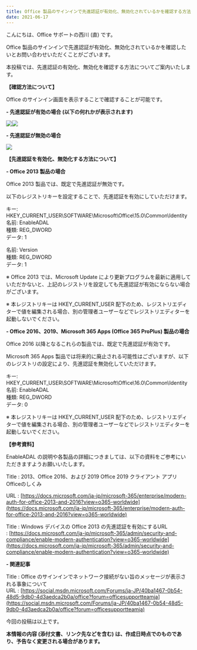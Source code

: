 ```yaml
---
title: Office 製品のサインインで先進認証が有効化、無効化されているかを確認する方法について
date: 2021-06-17
---
```


こんにちは、Office サポートの西川 (直) です。  
  
Office 製品のサインインで先進認証が有効化、無効化されているかを確認したいとお問い合わせいただくことがございます。

本投稿では、先進認証の有効化、無効化を確認する方法についてご案内いたします。

**【確認方法について】**

Office のサインイン画面を表示することで確認することが可能です。

**\- 先進認証が有効の場合 (以下の何れかが表示されます)**

**![](image1.png)![](image2.png)**

**\- 先進認証が無効の場合**

![](image3.png)

**【先進認証を有効化、無効化する方法について】**

**\- Office 2013 製品の場合**

Office 2013 製品では、既定で先進認証が無効です。

以下のレジストリキーを設定することで、先進認証を有効にしていただけます。

キー: HKEY\_CURRENT\_USER\\SOFTWARE\\Microsoft\\Office\\15.0\\Common\\Identity  
名前: EnableADAL  
種類: REG\_DWORD  
データ: 1

名前: Version  
種類: REG\_DWORD  
データ: 1

※ Office 2013 では、Microsoft Update により更新プログラムを最新に適用していただかないと、上記のレジストリを設定しても先進認証が有効にならない場合がございます。

※ 本レジストリキーは HKEY\_CURRENT\_USER 配下のため、レジストリエディターで値を編集される場合、別の管理者ユーザーなどでレジストリエディターを起動しないでください。

**\- Office 2016、2019、Microsoft 365 Apps (Office 365 ProPlus) 製品の場合**

Office 2016 以降となるこれらの製品では、既定で先進認証が有効です。

Microsoft 365 Apps 製品では将来的に廃止される可能性はございますが、以下のレジストリの設定により、先進認証を無効化していただけます。

キー: HKEY\_CURRENT\_USER\\SOFTWARE\\Microsoft\\Office\\16.0\\Common\\Identity  
名前: EnableADAL  
種類: REG\_DWORD  
データ: 0

※ 本レジストリキーは HKEY\_CURRENT\_USER 配下のため、レジストリエディターで値を編集される場合、別の管理者ユーザーなどでレジストリエディターを起動しないでください。

**【参考資料】**

EnableADAL の説明や各製品の詳細につきましては、以下の資料をご参考にいただきますようお願いいたします。

Title : 2013、Office 2016、および 2019 Office 2019 クライアント アプリOfficeのしくみ

URL : [https://docs.microsoft.com/ja-jp/microsoft-365/enterprise/modern-auth-for-office-2013-and-2016?view=o365-worldwide](https://docs.microsoft.com/ja-jp/microsoft-365/enterprise/modern-auth-for-office-2013-and-2016?view=o365-worldwide)

Title : Windows デバイスの Office 2013 の先進認証を有効にする[](https://docs.microsoft.com/ja-jp/microsoft-365/enterprise/modern-auth-for-office-2013-and-2016?view=o365-worldwide)URL : [https://docs.microsoft.com/ja-jp/microsoft-365/admin/security-and-compliance/enable-modern-authentication?view=o365-worldwide](https://docs.microsoft.com/ja-jp/microsoft-365/admin/security-and-compliance/enable-modern-authentication?view=o365-worldwide)

**\- 関連記事**  
  
Title : Office のサインインでネットワーク接続がない旨のメッセージが表示される事象について  
URL : [https://social.msdn.microsoft.com/Forums/ja-JP/40ba1467-0b54-48d5-9db0-4d3aedca2b0a/office?forum=officesupportteamja](https://social.msdn.microsoft.com/Forums/ja-JP/40ba1467-0b54-48d5-9db0-4d3aedca2b0a/office?forum=officesupportteamja)

  

今回の投稿は以上です。

**本情報の内容 (添付文書、リンク先などを含む) は、作成日時点でのものであり、予告なく変更される場合があります。**